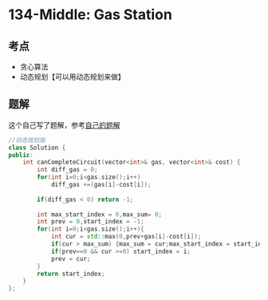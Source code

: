 # 134-Middle: Gas Station

## 考点

* 贪心算法
* 动态规划【可以用动态规划来做】

## 题解

这个自己写了题解，参考[自己的题解](https://leetcode-cn.com/problems/gas-station/solution/dong-tai-gui-hua-fa-jie-jue-gai-wen-ti-by-yan-nan-/)
```cpp
//动态规划版
class Solution {
public:
    int canCompleteCircuit(vector<int>& gas, vector<int>& cost) {
        int diff_gas = 0;
        for(int i=0;i<gas.size();i++)
            diff_gas +=(gas[i]-cost[i]);
        
        if(diff_gas < 0) return -1;
        
        int max_start_index = 0,max_sum= 0;
        int prev = 0,start_index = -1;
        for(int i=0;i<gas.size();i++){
            int cur = std::max(0,prev+gas[i]-cost[i]);
            if(cur > max_sum) {max_sum = cur;max_start_index = start_index;}
            if(prev==0 && cur >=0) start_index = i;
            prev = cur;
        }
        return start_index;
    }
};
```